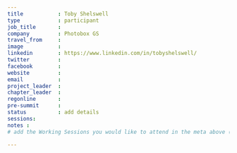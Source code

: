 ```yaml
---
title           : Toby Shelswell
type            : participant
job_title       :
company         : Photobox GS
travel_from     :
image           :
linkedin        : https://www.linkedin.com/in/tobyshelswell/
twitter         :
facebook        :
website         :
email           :
project_leader  :
chapter_leader  :
regonline       :
pre-summit      :
status          : add details
sessions:
notes :
# add the Working Sessions you would like to attend in the meta above (use the session's title) e.g. sessions (one per line): -Security Playbooks Diagrams -Hackathon Daily Sessions

---
```


<!-- put more details about participant here -->
